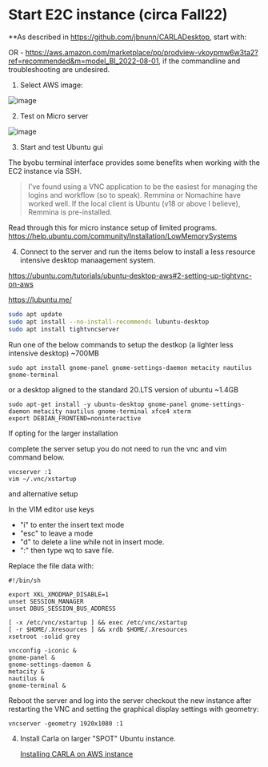 # Start E2C instance (circa Fall22)

**As described in https://github.com/jbnunn/CARLADesktop, start with:

OR - https://aws.amazon.com/marketplace/pp/prodview-vkoypmw6w3ta2?ref=recommended&m=model_BI_2022-08-01, if the commandline and troubleshooting are undesired.
1. Select AWS image:

![image](https://user-images.githubusercontent.com/99305660/187033141-ddd0a0a8-1b3e-4c19-995a-aea368bca599.png)

2. Test on Micro server

![image](https://user-images.githubusercontent.com/99305660/187033191-f065fe0a-14ba-4b10-a41b-0d48e1439c73.png)

3. Start and test Ubuntu gui

The byobu terminal interface provides some benefits when working with the EC2 instance via SSH. 

> I've found using a VNC application to be the easiest for managing the logins and workflow (so to speak). 
> Remmina or Nomachine have worked well. If the local client is Ubuntu (v18 or above I believe), Remmina is pre-installed. 

Read through this for micro instance setup of limited programs.
https://help.ubuntu.com/community/Installation/LowMemorySystems

4. Connect to the server and run the items below to install a less resource intensive desktop manaagement system.

https://ubuntu.com/tutorials/ubuntu-desktop-aws#2-setting-up-tightvnc-on-aws

https://lubuntu.me/

```bash
sudo apt update
sudo apt install --no-install-recommends lubuntu-desktop
sudo apt install tightvncserver
```

Run one of the below commands to setup the destkop (a lighter less intensive desktop) ~700MB
```
sudo apt install gnome-panel gnome-settings-daemon metacity nautilus gnome-terminal
```
or a desktop aligned to the standard 20.LTS version of ubuntu ~1.4GB
```
sudo apt-get install -y ubuntu-desktop gnome-panel gnome-settings-daemon metacity nautilus gnome-terminal xfce4 xterm
export DEBIAN_FRONTEND=noninteractive
```

If opting for the larger installation

complete the server setup you do not need to run the vnc and vim command below.

```
vncserver :1
vim ~/.vnc/xstartup
```
and alternative setup


In the VIM editor use keys
- "i" to enter the insert text mode
- "esc" to leave a mode
- "d" to delete a line while not in insert mode. 
- ":" then type wq to save file. 

Replace the file data with:
```
#!/bin/sh

export XKL_XMODMAP_DISABLE=1
unset SESSION_MANAGER
unset DBUS_SESSION_BUS_ADDRESS

[ -x /etc/vnc/xstartup ] && exec /etc/vnc/xstartup
[ -r $HOME/.Xresources ] && xrdb $HOME/.Xresources
xsetroot -solid grey

vncconfig -iconic &
gnome-panel &
gnome-settings-daemon &
metacity &
nautilus &
gnome-terminal &
```

Reboot the server and log into the server checkout the new instance after restarting the VNC and setting the graphical display settings with geometry: 
```
vncserver -geometry 1920x1080 :1
```

4. Install Carla on larger "SPOT" Ubuntu instance. 
 
   [Installing CARLA on AWS instance](./install_CARLA.md)
